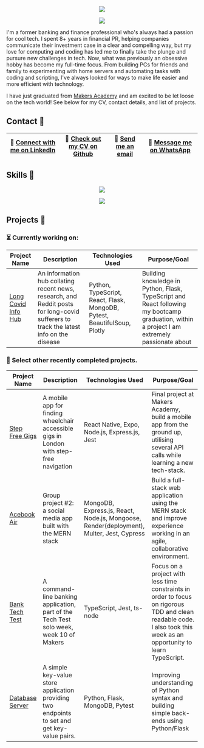 <p align="center">
 <img src="https://user-images.githubusercontent.com/4661986/226200050-8b992437-07b5-48b3-a22f-ae7262c52e62.svg" />
</p>
<p align="center">
<img src="https://readme-typing-svg.demolab.com?font=Fira+Code&duration=2000&pause=500&center=true&width=435&lines=Full-Stack+Software+Engineer;Career+Changer;Makers+Graduate" />
</p>
I'm a former banking and finance professional who's always had a passion for cool tech. I spent 8+ years in financial PR, helping companies communicate their investment case in a clear and compelling way, but my love for computing and coding has led me to finally take the plunge and pursure new challenges in tech. Now, what was previously an obsessive hobby has become my full-time focus. From building PCs for friends and family to experimenting with home servers and automating tasks with coding and scripting, I've always looked for ways to make life easier and more efficient with technology.
  
  
I have just graduated from  [Makers Academy](https://makers.tech/) and am excited to be let loose on the tech world! See below for my CV, contact details, and list of projects. 

## Contact 📇
 | 📎 [Connect with me on LinkedIn](https://www.linkedin.com/in/josephburgessmba/) | 📄 [Check out my CV on Github](https://github.com/josephburgess/cv) | 📧 [Send me an email](mailto:josephburgess@gmail.com) | 📱 [Message me on WhatsApp](https://wa.me/447769325254?text=Hi%20Joe!%20I%20saw%20your%20Github%20) |
|--------------|-------------|-------------------|-------------|
## Skills 🤹
<p align="center">
    <img src="https://skillicons.dev/icons?i=js,ts,mongodb,express,react,nodejs,python,flask,docker,jest,postgres,postman,ruby,rails,html,css&perline=8" />
</p>

<p align="center">
 <a href = https://github.com/josephburgess/cv>
    <img src="https://user-images.githubusercontent.com/4661986/220958138-f8fdb184-1ef2-4370-bd0f-d7f2a251d3f4.png"/>
 </a>
</p>

## Projects 📝

### ⏳ Currently working on:

| Project Name | Description | Technologies Used | Purpose/Goal |
|--------------|-------------|-------------------|--------------|
| [Long Covid Info Hub](https://github.com/josephburgess/long-covid-web-scraper) | An information hub collating recent news, research, and Reddit posts for long-covid sufferers to track the latest info on the disease | Python, TypeScript, React, Flask, MongoDB, Pytest, BeautifulSoup, Plotly | Building knowledge in Python, Flask, TypeScript and React following my bootcamp graduation, within a project I am extremely passionate about |

### 🏁 Select other recently completed projects.

| Project Name | Description | Technologies Used | Purpose/Goal |
|--------------|-------------|-------------------|--------------|
| [Step Free Gigs](https://github.com/josephburgess/StepFreeGigs/) | A mobile app for finding wheelchair accessible gigs in London with step-free navigation | React Native, Expo, Node.js, Express.js, Jest | Final project at Makers Academy, build a mobile app from the ground up, utilising several API calls while learning a new tech-stack. |
| [Acebook Air](https://github.com/josephburgess/acebook-mern) | Group project #2: a social media app built with the MERN stack | MongoDB, Express.js, React, Node.js, Mongoose, Render(deployment), Multer, Jest, Cypress | Build a full-stack web application using the MERN stack and improve experience working in an agile, collaborative environment. |
| [Bank Tech Test](https://github.com/josephburgess/bank-tech-test) | A command-line banking application, part of the Tech Test solo week, week 10 of Makers | TypeScript, Jest, ts-node | Focus on a project with less time constraints in order to focus on rigorous TDD and clean readable code. I also took this week as an opportunity to learn TypeScript. |
|[Database Server](https://github.com/josephburgess/database-server-python) | A simple key-value store application providing two endpoints to set and get key-value pairs. | Python, Flask, MongoDB, Pytest | Improving understanding of Python syntax and building simple back-ends using Python/Flask |
